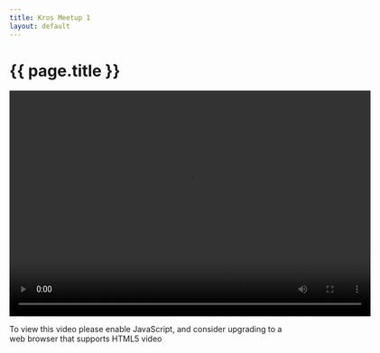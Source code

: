```yaml
---
title: Kros Meetup 1
layout: default
---
```


# {{ page.title }}

<video id="azuremediaplayer" class="azuremediaplayer amp-default-skin amp-big-play-centered" controls width="640"
    height="400" poster="" data-setup='{}'>
    <source
        src="//gabokrosmeetups-euwe.streaming.media.azure.net/7a7a7ed5-0cf8-4de1-9efe-46eb331d8fea/2019-10-29_kros-dev-meetup_solid.ism/manifest"
        type="application/vnd.ms-sstr+xml" />
    <p class="amp-no-js">To view this video please enable JavaScript, and consider upgrading to a web browser that supports HTML5 video</p>
</video>
